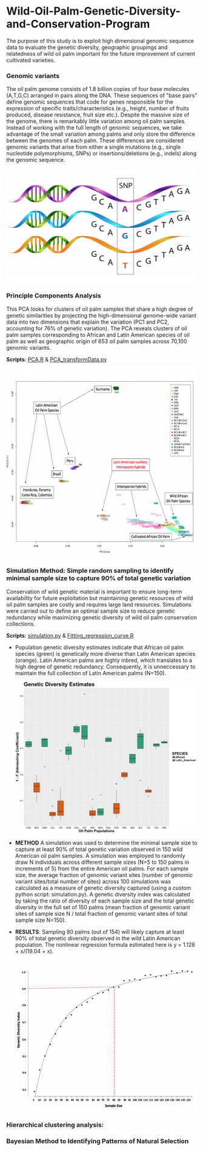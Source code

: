 # Wild-Oil-Palm-Genetic-Diversity-and-Conservation-Program

The purpose of this study is to exploit high dimensional genomic sequence data to evaluate the genetic diversity, geographic groupings and relatedness of wild oil palm important for the future improvement of current cultivated varieties.

### Genomic variants
The oil palm genome consists of 1.8 billion copies of four base molecules (A,T,G,C) arranged in pairs along the DNA. These sequences of "base pairs" define genomic sequences that code for genes responsible for the expression of specific traits/characteristics (e.g., height, number of fruits produced, disease resistance, fruit size etc.). Despite the massive size of the genome, there is remarkably little variation among oil palm samples. Instead of working with the full length of genomic sequences, we take advantage of the small variation among palms and only store the difference between the genomes of each palm. These differences are considered genomic variants that arise from either a single mutations (e.g., single nucleotide polymorphisms, SNPs) or insertions/deletions (e.g., indels) along the genomic sequence.

<img src="Figures_Scripts/genetic_variants.png" width="500" height="300">

### Principle Components Analysis
This PCA looks for clusters of oil palm samples that share a high degree of genetic similarities by projecting the high-dimensional genome-wide variant data into two dimensions that explain the variation (PC1 and PC2, accounting for 76% of genetic variation). The PCA reveals clusters of oil palm samples corresponding to African and Latin American species of oil palm as well as geographic origin of 653 oil palm samples across 70,100 genomic variants. 

**Scripts**:
[PCA.R](Principle_Components_Analysis/PCA.R) & [PCA_transformData.py](Principle_Components_Analysis/PCA_transformData.py)

<img src="Figures_Scripts/PCA.png" width="600" height="500">


### Simulation Method: Simple random sampling to identify minimal sample size to capture 90% of total genetic variation
Conservation of wild genetic material is important to ensure long-term availability for future exploitation but maintaining genetic resources of wild oil palm samples are costly and requires large land resources. Simulations were carried out to define an optimal sample size to reduce genetic redundancy while maximizing genetic diversity of wild oil palm conservation collections. 

**Scripts**: [simulation.py](simulations/simulation.py) & [Fitting_regression_curve.R](simulations/Fitting_regression_curve.R)
  
  - Population genetic diversity estimates indicate that African oil palm species (green) is genetically more diverse than Latin American species (orange). Latin American palms are highly inbred, which translates to a high degree of genetic redundancy. Consequently, it is unneccessary to maintain the full collection of Latin American palms (N=150).

    <img src="Figures_Scripts/GeneticDiversity_Boxplot.png" width="500" height="400">

  - **METHOD** A simulation was used to determine the minimal sample size to capture at least 90% of total genetic variation observed in 150 wild American oil palm samples. A simulation was employed to randomly draw N individuals across different sample sizes (N=5 to 150 palms in increments of 5) from the entire American oil palms. For each sample size, the average fraction of genomic variant sites (number of genomic variant sites/total number of sites) across 100 simulations was calculated as a measure of genetic diversity captured (using a custom python script: simulation.py). A genetic diversity index was calculated by taking the ratio of diversity of each sample size and the total genetic diversity in the full set of 150 palms (mean fraction of genomic variant sites of sample size N / total fraction of genomic variant sites of total sample size N=150). 
  
  - **RESULTS**: Sampling 80 palms (out of 154) will likely capture at least 90% of total genetic diversity observed in the wild Latin American population. The nonlinear regression formula estimated here is y = 1.128 + x/(19.04 + x).

    <img src="Figures_Scripts/SamplingSize_GeneticDiversityIndex.png" width="550" height="400">

### Hierarchical clustering analysis: 

### Bayesian Method to Identifying Patterns of Natural Selection


